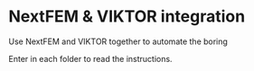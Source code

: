# NextFEM & VIKTOR integration
Use NextFEM and VIKTOR together to automate the boring

Enter in each folder to read the instructions.